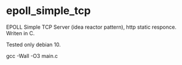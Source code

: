 # epoll_simple_tcp
EPOLL Simple TCP Server (idea reactor pattern), http static responce. Writen in C.

Tested only debian 10.

gcc -Wall -O3 main.c
